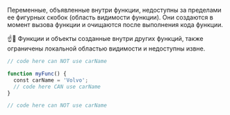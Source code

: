 Переменные, объявленные внутри функции, недоступны за пределами ее фигурных скобок (область видимости функции). Они создаются в момент вызова функции и очищаются после выполнения кода функции.

☝️🧐 Функции и объекты созданные внутри других функций, также ограничены локальной областью видимости и недоступны извне.

```javascript
// code here can NOT use carName

function myFunc() {
  const carName = 'Volvo';
  // code here CAN use carName
}

// code here can NOT use carName
```
